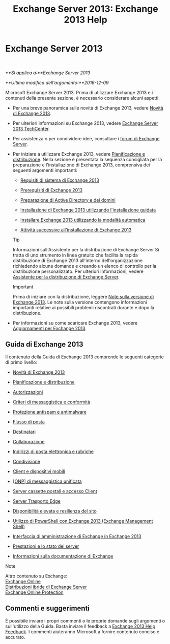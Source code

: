 ﻿---
title: 'Exchange Server 2013: Exchange 2013 Help'
TOCTitle: '@NoTitle'
ms:assetid: cb24ddb7-0659-4d9d-9057-52843f861ba8
ms:mtpsurl: https://technet.microsoft.com/it-it/library/Bb124558(v=EXCHG.150)
ms:contentKeyID: 50481667
ms.date: 01/02/2018
mtps_version: v=EXCHG.150
ms.translationtype: HT
---

# Exchange Server 2013

 

_**Si applica a:**Exchange Server 2013_

_**Ultima modifica dell'argomento:**2016-12-09_

Microsoft Exchange Server 2013. Prima di utilizzare Exchange 2013 e i contenuti della presente sezione, è necessario considerare alcuni aspetti.

  - Per una breve panoramica sulle novità di Exchange 2013, vedere [Novità di Exchange 2013](what-s-new-in-exchange-2013-exchange-2013-help.md).

  - Per ulteriori informazioni su Exchange 2013, vedere [Exchange Server 2013 TechCenter](https://go.microsoft.com/fwlink/?linkid=266622).

  - Per assistenza o per condividere idee, consultare i [forum di Exchange Server](https://go.microsoft.com/fwlink/p/?linkid=60612).

  - Per iniziare a utilizzare Exchange 2013, vedere [Pianificazione e distribuzione](planning-and-deployment-for-exchange-2013-installation-instructions.md). Nella sezione è presentata la sequenza consigliata per la preparazione e l'installazione di Exchange 2013, comprensiva dei seguenti argomenti importanti:
    
      - [Requisiti di sistema di Exchange 2013](exchange-2013-system-requirements-exchange-2013-help.md)
    
      - [Prerequisiti di Exchange 2013](exchange-2013-prerequisites-exchange-2013-help.md)
    
      - [Preparazione di Active Directory e dei domini](prepare-active-directory-and-domains-exchange-2013-help.md)
    
      - [Installazione di Exchange 2013 utilizzando l'installazione guidata](install-exchange-2013-using-the-setup-wizard-exchange-2013-help.md)
    
      - [Installare Exchange 2013 utilizzando la modalità automatica](install-exchange-2013-using-unattended-mode-exchange-2013-help.md)
    
      - [Attività successive all'installazione di Exchange 2013](exchange-2013-post-installation-tasks-exchange-2013-help.md)
    

    > [!TIP]
    > Informazioni sull'Assistente per la distribuzione di Exchange Server Si tratta di uno strumento in linea gratuito che facilita la rapida distribuzione di Exchange 2013 all'interno dell'organizzazione richiedendo alcune domande e creando un elenco di controllo per la distribuzione personalizzato. Per ulteriori informazioni, vedere <A href="exchange-server-deployment-assistant-exchange-2013-help.md">Assistente per la distribuzione di Exchange Server</A>.

    

    > [!IMPORTANT]
    > Prima di iniziare con la distribuzione, leggere <A href="release-notes-for-exchange-2013-exchange-2013-help.md">Note sulla versione di Exchange 2013</A>. Le note sulla versione contengono informazioni importanti relative ai possibili problemi riscontrati durante e dopo la distribuzione.



  - Per informazioni su come scaricare Exchange 2013, vedere [Aggiornamenti per Exchange 2013](updates-for-exchange-2013-exchange-2013-help.md).

## Guida di Exchange 2013

Il contenuto della Guida di Exchange 2013 comprende le seguenti categorie di primo livello:

  - [Novità di Exchange 2013](what-s-new-in-exchange-2013-exchange-2013-help.md)

  - [Pianificazione e distribuzione](planning-and-deployment-for-exchange-2013-installation-instructions.md)

  - [Autorizzazioni](permissions-exchange-2013-help.md)

  - [Criteri di messaggistica e conformità](messaging-policy-and-compliance-exchange-2013-help.md)

  - [Protezione antispam e antimalware](anti-spam-and-anti-malware-protection-exchange-2013-help.md)

  - [Flusso di posta](mail-flow-exchange-2013-help.md)

  - [Destinatari](recipients-exchange-2013-help.md)

  - [Collaborazione](collaboration-exchange-2013-help.md)

  - [Indirizzi di posta elettronica e rubriche](email-addresses-and-address-books-exchange-2013-help.md)

  - [Condivisione](sharing-exchange-2013-help.md)

  - [Client e dispositivi mobili](clients-and-mobile-exchange-2013-help.md)

  - [\[ONP\] di messaggistica unificata](unified-messaging-exchange-2013-help.md)

  - [Server cassette postali e accesso Client](mailbox-and-client-access-servers-exchange-2013-help.md)

  - [Server Trasporto Edge](edge-transport-servers-exchange-2013-help.md)

  - [Disponibilità elevata e resilienza del sito](high-availability-and-site-resilience-exchange-2013-help.md)

  - [Utilizzo di PowerShell con Exchange 2013 (Exchange Management Shell)](https://technet.microsoft.com/it-it/library/bb123778\(v=exchg.150\))

  - [Interfaccia di amministrazione di Exchange in Exchange 2013](exchange-admin-center-in-exchange-2013-exchange-2013-help.md)

  - [Prestazioni e lo stato dei server](server-health-and-performance-exchange-2013-help.md)

  - [Informazioni sulla documentazione di Exchange](about-exchange-documentation-exchange-2013-help.md)


> [!NOTE]
> Altro contenuto su Exchange:<BR><A href="https://technet.microsoft.com/it-it/library/jj200580(v=exchg.150)">Exchange Online</A><BR><A href="https://technet.microsoft.com/it-it/library/jj200581(v=exchg.150)">Distribuzioni ibride di Exchange Server</A><BR><A href="https://technet.microsoft.com/it-it/library/jj723137(v=exchg.150)">Exchange Online Protection</A>



## Commenti e suggerimenti

È possibile inviare i propri commenti o le proprie domande sugli argomenti o sull'utilizzo della Guida. Basta inviare il feedback a [Exchange 2013 Help Feedback](mailto:ex2013helpfeedback@microsoft.com). I commenti aiuteranno Microsoft a fornire contenuto conciso e accurato.

